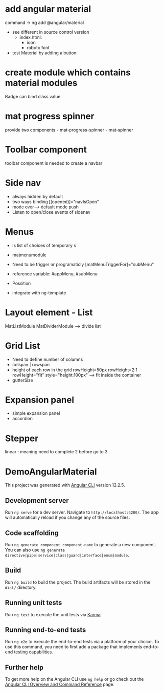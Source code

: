 # add angular material
command ->      ng add @angular/material    
- see different in source control version
    - index.html:
        + icon
        + roboto font
- test Material by adding a button

# create module which contains material modules
Badge can bind class value

# mat progress spinner
provide two components
    - mat-progress-spinner
    - mat-spinner

# Toolbar component
toolbar component is needed to create a navbar

# Side nav
- always hidden by default
- two ways binding
    [(opened)]="navIsOpen"
- mode
    over--> default mode
    push
- Listen to open/close events of sidenav
    
# Menus
- is list of choices of temporary s
- matmenumodule
- Need to be trigger or programaticly 
    [matMenuTriggerFor]="subMenu"
- reference variable:
    #appMenu, #subMenu
- Possition

- integrate with ng-template

# Layout element - List
MatListModule
MatDividerModule --> divide list 

# Grid List
- Need to define number of columns
- colspan | rowspan
- height of each row in the grid
    rowHeight=50px
    rowHeight=2:1
    rowHeight="fit" style="height:100px" --> fit inside the container
- gutterSize

# Expansion panel
- simple expansion panel
- accordion

# Stepper
linear : meaning need to complete 2 before go to 3
    














# DemoAngularMaterial

This project was generated with [Angular CLI](https://github.com/angular/angular-cli) version 13.2.5.

## Development server

Run `ng serve` for a dev server. Navigate to `http://localhost:4200/`. The app will automatically reload if you change any of the source files.

## Code scaffolding

Run `ng generate component component-name` to generate a new component. You can also use `ng generate directive|pipe|service|class|guard|interface|enum|module`.

## Build

Run `ng build` to build the project. The build artifacts will be stored in the `dist/` directory.

## Running unit tests

Run `ng test` to execute the unit tests via [Karma](https://karma-runner.github.io).

## Running end-to-end tests

Run `ng e2e` to execute the end-to-end tests via a platform of your choice. To use this command, you need to first add a package that implements end-to-end testing capabilities.

## Further help

To get more help on the Angular CLI use `ng help` or go check out the [Angular CLI Overview and Command Reference](https://angular.io/cli) page.
